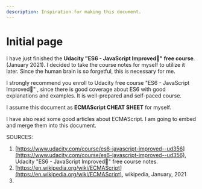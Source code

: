 ```yaml
---
description: Inspiration for making this document.
---
```


# Initial page

I have just finished the **Udacity "ES6 - JavaScript Improved" free course**. \(January 2021\). I decided to take the course notes for myself to utilize it later. Since the human brain is so forgetful, this is necessary for me.

I strongly recommend you enroll to Udacity free course "ES6 - JavaScript Improved" , since there is good coverage about ES6 with good explanations and examples. It is well-prepared and self-paced course.

I assume this document as **ECMAScript CHEAT SHEET** for myself.

I have also read some good articles about ECMAScript. I am going to embed and merge them into this document.

SOURCES:

1. [https://www.udacity.com/course/es6-javascript-improved--ud356](https://www.udacity.com/course/es6-javascript-improved--ud356), Udacity "ES6 - JavaScript Improved" free course notes.
2. [https://en.wikipedia.org/wiki/ECMAScript](https://en.wikipedia.org/wiki/ECMAScript), wikipedia, January, 2021
3. 


